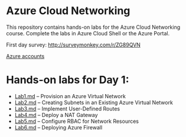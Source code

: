 # Azure Cloud Networking

This repository contains hands-on labs for the Azure Cloud Networking course. Complete the labs in Azure Cloud Shell or the Azure Portal.

First day survey: http://surveymonkey.com/r/ZG89QVN

[Azure accounts](https://docs.google.com/spreadsheets/d/1cYVlFaznBtFekmgpBA33HIrxLfWBJed-rpVi1WR-u90/edit?usp=sharing)

 # Hands-on labs for Day 1:
  - [Lab1.md](Day1/Lab1/Lab1.md) – Provision an Azure Virtual Network  
  - [Lab2.md](Day1/Lab2/Lab2.md) – Creating Subnets in an Existing Azure Virtual Network
  - [Lab3.md](Day1/Lab3/Lab3.md) – Implement User-Defined Routes  
  - [Lab4.md](Day1/Lab4/Lab4.md) – Deploy a NAT Gateway  
  - [Lab5.md](Day1/Lab5/Lab5.md) – Configure RBAC for Network Resources  
  - [Lab6.md](Day1/Lab6/Lab6.md) – Deploying Azure Firewall  

